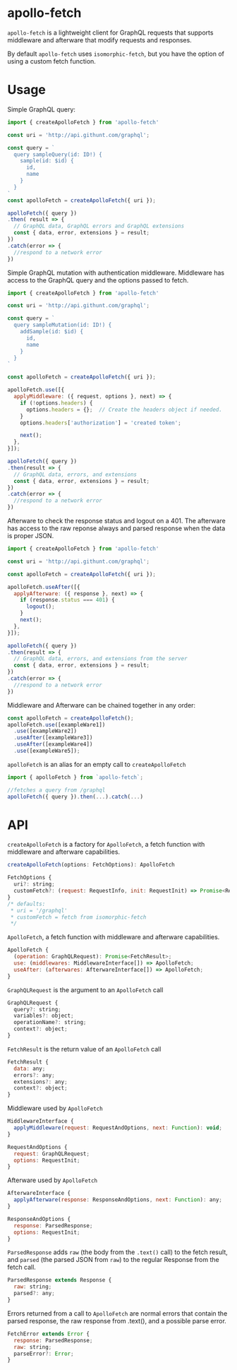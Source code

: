 # apollo-fetch

`apollo-fetch` is a lightweight client for GraphQL requests that supports middleware and afterware that modify requests and responses.

By default `apollo-fetch` uses `isomorphic-fetch`, but you have the option of using a custom fetch function.

# Usage

Simple GraphQL query:

```js
import { createApolloFetch } from 'apollo-fetch'

const uri = 'http://api.githunt.com/graphql';

const query = `
  query sampleQuery(id: ID!) {
    sample(id: $id) {
      id,
      name
    }
  }
`
const apolloFetch = createApolloFetch({ uri });

apolloFetch({ query })
.then( result => {
  // GraphQL data, GraphQL errors and GraphQL extensions
  const { data, error, extensions } = result;
})
.catch(error => {
  //respond to a network error
})
```

Simple GraphQL mutation with authentication middleware.
Middleware has access to the GraphQL query and the options passed to fetch.

```js
import { createApolloFetch } from 'apollo-fetch'

const uri = 'http://api.githunt.com/graphql';

const query = `
  query sampleMutation(id: ID!) {
    addSample(id: $id) {
      id,
      name
    }
  }
`

const apolloFetch = createApolloFetch({ uri });

apolloFetch.use([{
  applyMiddleware: ({ request, options }, next) => {
    if (!options.headers) {
      options.headers = {};  // Create the headers object if needed.
    }
    options.headers['authorization'] = 'created token';

    next();
  },
}]);

apolloFetch({ query })
.then(result => {
  // GraphQL data, errors, and extensions
  const { data, error, extensions } = result;
})
.catch(error => {
  //respond to a network error
})
```

Afterware to check the response status and logout on a 401.
The afterware has access to the raw reponse always and parsed response when the data is proper JSON.

```js
import { createApolloFetch } from 'apollo-fetch'

const uri = 'http://api.githunt.com/graphql';

const apolloFetch = createApolloFetch({ uri });

apolloFetch.useAfter([{
  applyAfterware: ({ response }, next) => {
    if (response.status === 401) {
      logout();
    }
    next();
  },
}]);

apolloFetch({ query })
.then(result => {
  // GraphQL data, errors, and extensions from the server
  const { data, error, extensions } = result;
})
.catch(error => {
  //respond to a network error
})
```

Middleware and Afterware can be chained together in any order:

```js
const apolloFetch = createApolloFetch();
apolloFetch.use([exampleWare1])
  .use([exampleWare2])
  .useAfter([exampleWare3])
  .useAfter([exampleWare4])
  .use([exampleWare5]);
```

`apolloFetch` is an alias for an empty call to `createApolloFetch`

```js
import { apolloFetch } from `apollo-fetch`;

//fetches a query from /graphql
apolloFetch({ query }).then(...).catch(...)
```


# API

`createApolloFetch` is a factory for `ApolloFetch`, a fetch function with middleware and afterware capabilities.

```js
createApolloFetch(options: FetchOptions): ApolloFetch

FetchOptions {
  uri?: string;
  customFetch?: (request: RequestInfo, init: RequestInit) => Promise<Response>;
}
/* defaults:
 * uri = '/graphql'
 * customFetch = fetch from isomorphic-fetch
 */
```

`ApolloFetch`, a fetch function with middleware and afterware capabilities.

```js
ApolloFetch {
  (operation: GraphQLRequest): Promise<FetchResult>;
  use: (middlewares: MiddlewareInterface[]) => ApolloFetch;
  useAfter: (afterwares: AfterwareInterface[]) => ApolloFetch;
}
```

`GraphQLRequest` is the argument to an `ApolloFetch` call

```js
GraphQLRequest {
  query?: string;
  variables?: object;
  operationName?: string;
  context?: object;
}
```

`FetchResult` is the return value of an `ApolloFetch` call

```js
FetchResult {
  data: any;
  errors?: any;
  extensions?: any;
  context?: object;
}
```

Middleware used by `ApolloFetch`

```js
MiddlewareInterface {
  applyMiddleware(request: RequestAndOptions, next: Function): void;
}

RequestAndOptions {
  request: GraphQLRequest;
  options: RequestInit;
}
```

Afterware used by `ApolloFetch`

```js
AfterwareInterface {
  applyAfterware(response: ResponseAndOptions, next: Function): any;
}

ResponseAndOptions {
  response: ParsedResponse;
  options: RequestInit;
}
```

`ParsedResponse` adds `raw` (the body from the `.text()` call) to the fetch result, and `parsed` (the parsed JSON from `raw`) to the regular Response from the fetch call.

```js
ParsedResponse extends Response {
  raw: string;
  parsed?: any;
}
```

Errors returned from a call to `ApolloFetch` are normal errors that contain the parsed response, the raw response from .text(), and a possible parse error.

```js
FetchError extends Error {
  response: ParsedResponse;
  raw: string;
  parseError?: Error;
}
